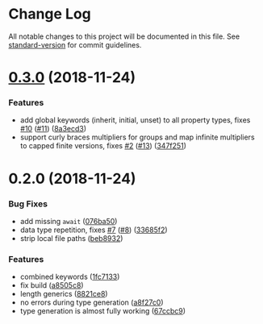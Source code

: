 # Change Log

All notable changes to this project will be documented in this file. See [standard-version](https://github.com/conventional-changelog/standard-version) for commit guidelines.

<a name="0.3.0"></a>
# [0.3.0](https://github.com/johanneslumpe/css-types/compare/v0.2.0...v0.3.0) (2018-11-24)


### Features

* add global keywords (inherit, initial, unset) to all property types, fixes [#10](https://github.com/johanneslumpe/css-types/issues/10) ([#11](https://github.com/johanneslumpe/css-types/issues/11)) ([8a3ecd3](https://github.com/johanneslumpe/css-types/commit/8a3ecd3))
* support curly braces multipliers for groups and map infinite multipliers to capped finite versions, fixes [#2](https://github.com/johanneslumpe/css-types/issues/2) ([#13](https://github.com/johanneslumpe/css-types/issues/13)) ([347f251](https://github.com/johanneslumpe/css-types/commit/347f251))



<a name="0.2.0"></a>
# 0.2.0 (2018-11-24)


### Bug Fixes

* add missing `await` ([076ba50](https://github.com/johanneslumpe/css-types/commit/076ba50))
* data type repetition, fixes [#7](https://github.com/johanneslumpe/css-types/issues/7) ([#8](https://github.com/johanneslumpe/css-types/issues/8)) ([33685f2](https://github.com/johanneslumpe/css-types/commit/33685f2))
* strip local file paths ([beb8932](https://github.com/johanneslumpe/css-types/commit/beb8932))


### Features

* combined keywords ([1fc7133](https://github.com/johanneslumpe/css-types/commit/1fc7133))
* fix build ([a8505c8](https://github.com/johanneslumpe/css-types/commit/a8505c8))
* length generics ([8821ce8](https://github.com/johanneslumpe/css-types/commit/8821ce8))
* no errors during type generation ([a8f27c0](https://github.com/johanneslumpe/css-types/commit/a8f27c0))
* type generation is almost fully working ([67ccbc9](https://github.com/johanneslumpe/css-types/commit/67ccbc9))
